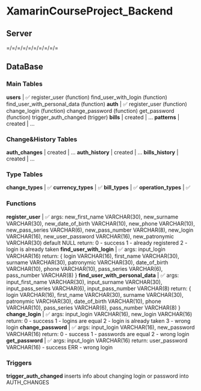 # XamarinCourseProject_Backend
## Server
=/=/=/=/=/=/=/=/=/=
## DataBase
### Main Tables
**users** | :white_check_mark:
register_user (function)
find_user_with_login (function)
find_user_with_personal_data (function)
**auth** | :white_check_mark:
register_user (function)
change_login (function)
change_password (function)
get_password (function)
trigger_auth_changed (trigger)
**bills** | created | ...
**patterns** | created | ...
### Change&History Tables
**auth_changes** | created | ...
**auth_history** | created | ...
**bills_history** | created | ...
### Type Tables
**change_types** | :white_check_mark:
**currency_types** | :white_check_mark:
**bill_types** | :white_check_mark:
**operation_types** | :white_check_mark:
### Functions
**register_user** | :white_check_mark: 
args:
new_first_name VARCHAR(30),
new_surname VARCHAR(30),
new_date_of_birth VARCHAR(10),
new_phone VARCHAR(10),
new_pass_series VARCHAR(6),
new_pass_number VARCHAR(8),
new_login VARCHAR(16),
new_user_password VARCHAR(16),
new_patronymic VARCHAR(30) default NULL
return:
0 - success
1 - already registered
2 - login is already taken
**find_user_with_login** | :white_check_mark:
args:
input_login VARCHAR(16)
return:
{
login VARCHAR(16),
first_name VARCHAR(30),
surname VARCHAR(30),
patronymic VARCHAR(30),
date_of_birth VARCHAR(10),
phone VARCHAR(10),
pass_series VARCHAR(6),
pass_number VARCHAR(8)
}
**find_user_with_personal_data** | :white_check_mark:
args:
input_first_name VARCHAR(30),
input_surname VARCHAR(30),
input_pass_series VARCHAR(6),
input_pass_number VARCHAR(8)
return:
{
login VARCHAR(16),
first_name VARCHAR(30),
surname VARCHAR(30),
patronymic VARCHAR(30),
date_of_birth VARCHAR(10),
phone VARCHAR(10),
pass_series VARCHAR(6),
pass_number VARCHAR(8)
}
**change_login** | :white_check_mark:
args:
input_login VARCHAR(16),
new_login VARCHAR(16)
return:
0 - success
1 - logins are equal
2 - login is already taken
3 - wrong login
**change_password** | :white_check_mark:
args:
input_login VARCHAR(16),
new_password VARCHAR(16)
return:
0 - success
1 - passwords are equal
2 - wrong login
**get_password** | :white_check_mark:
args:
input_login VARCHAR(16)
return:
user_password VARCHAR(16) - success
ERR - wrong login
### Triggers
**trigger_auth_changed**
inserts info about changing login or password into AUTH_CHANGES
